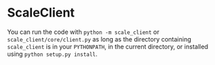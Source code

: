 ScaleClient
=============

You can run the code with `python -m scale_client` or `scale_client/core/client.py` as long as the directory containing `scale_client` is in your `PYTHONPATH`, in the current directory, or installed using `python setup.py install`.
